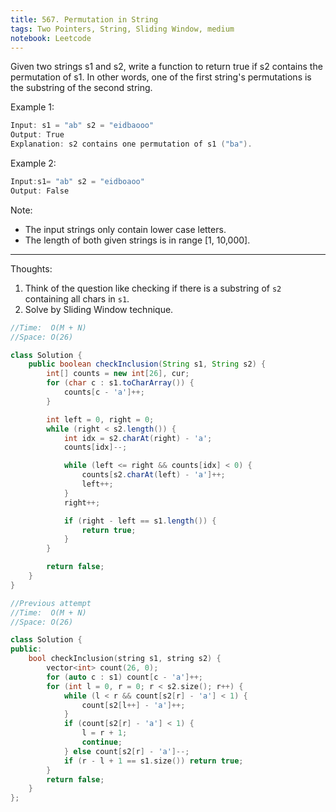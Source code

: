 ```yaml
---
title: 567. Permutation in String
tags: Two Pointers, String, Sliding Window, medium
notebook: Leetcode
---
```


Given two strings s1 and s2, write a function to return true if s2 contains the permutation of s1. In other words, one of the first string's permutations is the substring of the second string.

Example 1:
```c++
Input: s1 = "ab" s2 = "eidbaooo"
Output: True
Explanation: s2 contains one permutation of s1 ("ba").
```

Example 2:
```c++
Input:s1= "ab" s2 = "eidboaoo"
Output: False
```
Note:

- The input strings only contain lower case letters.
- The length of both given strings is in range [1, 10,000].

----------
Thoughts:
1. Think of the question like checking if there is a substring of `s2` containing all chars in `s1`.
2. Solve by Sliding Window technique.


```Java
//Time:  O(M + N)
//Space: O(26)

class Solution {
	public boolean checkInclusion(String s1, String s2) {
		int[] counts = new int[26], cur;
		for (char c : s1.toCharArray()) {
			counts[c - 'a']++;
		}

		int left = 0, right = 0;
		while (right < s2.length()) {
			int idx = s2.charAt(right) - 'a';
			counts[idx]--;

			while (left <= right && counts[idx] < 0) {
				counts[s2.charAt(left) - 'a']++;
				left++;
			}
			right++;

			if (right - left == s1.length()) {
				return true;
			}
		}

		return false;
	}
}
```

```c++
//Previous attempt
//Time:  O(M + N)
//Space: O(26)

class Solution {
public:
    bool checkInclusion(string s1, string s2) {
        vector<int> count(26, 0);
        for (auto c : s1) count[c - 'a']++;
        for (int l = 0, r = 0; r < s2.size(); r++) {
            while (l < r && count[s2[r] - 'a'] < 1) {
                count[s2[l++] - 'a']++;
            }
            if (count[s2[r] - 'a'] < 1) {
                l = r + 1;
                continue;
            } else count[s2[r] - 'a']--;
            if (r - l + 1 == s1.size()) return true;
        }
        return false;
    }
};
```

